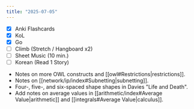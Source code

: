 ```yaml
---
title: "2025-07-05"
---
```


- [x] Anki Flashcards
- [x] KoL
- [x] Go
- [ ] Climb (Stretch / Hangboard x2)
- [ ] Sheet Music (10 min.)
- [ ] Korean (Read 1 Story)

* Notes on more OWL constructs and [[owl#Restrictions|restrictions]].
* Notes on [[network/ip/index#Subnetting|subnetting]].
* Four-, five-, and six-spaced shape shapes in Davies "Life and Death".
* Add notes on average values in [[arithmetic/index#Average Value|arithmetic]] and [[integrals#Average Value|calculus]].